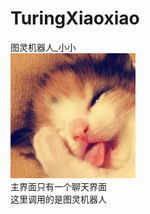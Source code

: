 # TuringXiaoxiao
图灵机器人_小小  
![](https://github.com/sankes/TuringXiaoxiao/raw/master/res/drawable-hdpi/headicon_cat.jpg)  
主界面只有一个聊天界面  
这里调用的是图灵机器人
